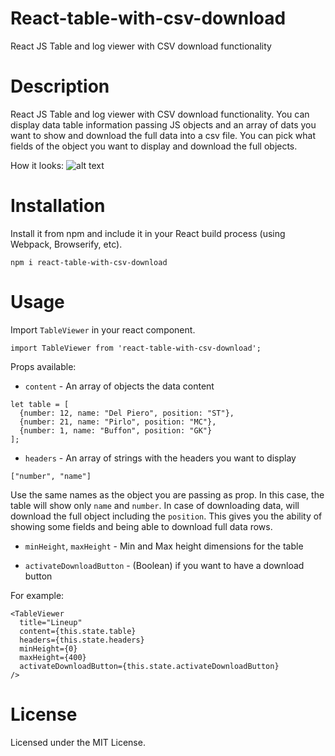 # React-table-with-csv-download
React JS Table and log viewer with CSV download functionality

# Description

React JS Table and log viewer with CSV download functionality. You can display data table information passing JS objects and an array of dats you want to show and download the full data into a csv file. You can pick what fields of the object you want to display and download the full objects.


How it looks:
![alt text](https://github.com/jciccio/react-table-with-csv-download/blob/master/table_example.png)

# Installation

Install it from npm and include it in your React build process (using Webpack, Browserify, etc).

```
npm i react-table-with-csv-download
```

# Usage

Import `TableViewer` in your react component.

```
import TableViewer from 'react-table-with-csv-download';
```

Props available:
* `content` - An array of objects the data content

```
let table = [ 
  {number: 12, name: "Del Piero", position: "ST"},
  {number: 21, name: "Pirlo", position: "MC"},
  {number: 1, name: "Buffon", position: "GK"}
];
```

* `headers` - An array of strings with the headers you want to display

`["number", "name"]`

Use the same names as the object you are passing as prop.
In this case, the table will show only `name` and `number`. In case of downloading data, will download the full object including the `position`. This gives you the ability of showing some fields and being able to download full data rows.

* `minHeight`, `maxHeight` - Min and Max height dimensions for the table

* `activateDownloadButton` - (Boolean) if you want to have a download button


For example:
```
<TableViewer
  title="Lineup"
  content={this.state.table}
  headers={this.state.headers}
  minHeight={0}
  maxHeight={400}
  activateDownloadButton={this.state.activateDownloadButton}
/>
```

# License 

Licensed under the MIT License.
